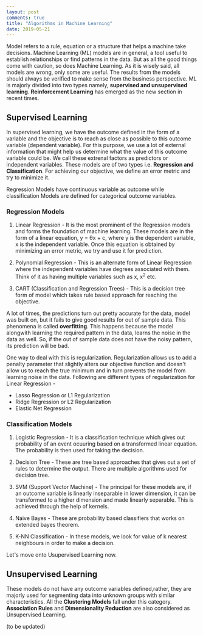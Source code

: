 ```yaml
---
layout: post
comments: true
title: "Algorithms in Machine Learning"
date: 2019-05-21
---
```


Model refers to a rule, equation or a structure that helps a machine take decisions. Machine Learning (ML) models are in general, a tool useful to establish relationships or find patterns in the data. But as all the good things come with caution, so does Machine Learning. As it is wisely said, all models are wrong, only some are useful. The results from the models should always be verified to make sense from the business perspective.
ML is majorly divided into two types namely, **supervised and unsupervised learning**. **Reinforcement Learning** has emerged as the new section in recent times.

## Supervised Learning

In supervised learning, we have the outcome defined in the form of a variable and the objective is to reach as close as possible to this outcome variable (dependent variable). For this purpose, we use a lot of external information that might help us determine what the value of this outcome variable could be. We call these extrenal factors as predictors or independent variables. These models are of two types i.e. **Regression and Classification**. For achieving our objective, we define an error metric and try to minimize it.

Regression Models have continuous variable as outcome while classification Models are defined for categorical outcome variables.

### Regression Models

1. Linear Regression - It is the most prominent of the Regression models and forms the foundation of machine learning. These models 
are in the form of a linear equation,  y = &theta;x + c, where y is the dependent variable, x is the independent variable. Once this equation is obtained by minimizing an error metric, we try and use it for prediction.

2. Polynomial Regression - This is an alternate form of Linear Regression where the independent variables have degrees associated with  them. Think of it as having multiple variables such as x, x<sup>2</sup> etc.

3. CART (Classification and Regression Trees) - This is a decision tree form of model which takes rule based approach for reaching the objective.

A lot of times, the predictions turn out pretty accurate for the data, model was built on, but it fails to give good results for out of sample data. This phenomena is called **overfitting**. This happens because the model alongwith learning the required pattern in the data, learns the noise in the data as well. So, if the out of sample data does not have the noisy pattern, its prediction will be bad.

One way to deal with this is regularization. Regularization allows us to add a penalty parameter that slightly alters our objective function and doesn't allow us to reach the true minimum and in turn prevents the model from learning noise in the data. Following are different types of regularization for Linear Regression - 

- Lasso Regression or L1 Regularization
- Ridge Regression or L2 Regularization
- Elastic Net Regression

### Classification Models

1. Logistic Regression - It is a classification technique which gives out probability of an event ocuuring based on a transformed linear equation. The probability is then used for taking the decision.

2. Decision Tree - These are tree based approaches that gives out a set of rules to determine the output. There are multiple algorithms 
used for decision tree.

3. SVM (Support Vector Machine) - The principal for these models are, if an outcome variable is linearly inseparable in lower dimension, it can be transformed to a higher dimension and made linearly separable. This is achieved through the help of kernels.

4. Naive Bayes - These are probability based classifiers that works on extended bayes theorem.

5. K-NN Classification - In these models, we look for value of k nearest neighbours in order to make a decision.

Let's move onto Usupervised Learning now.

## Unsupervised Learning

These models do not have any outcome variables defined,rather, they are majorly used for segmenting data into unknown groups with similar characteristics. All the **Clustering Models** fall under this category. **Association Rules** and **Dimensionality Reduction** are also considered as Unsupervised Learning.

(to be updated)




